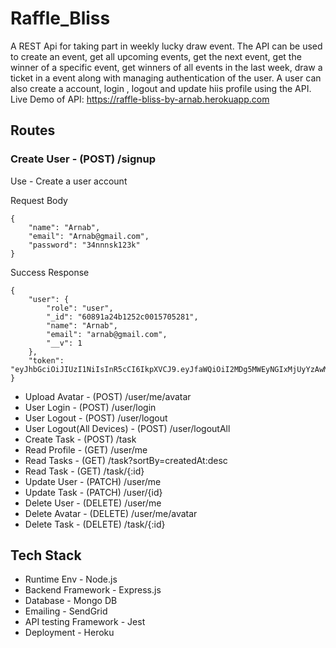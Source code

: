 # Raffle_Bliss
A REST Api for taking part in weekly lucky draw event. The API can be used to create an event, get all upcoming events, get the next event, get the winner of a specific event, get winners of all events in the last week, draw a ticket in a event along with managing authentication of the user. A user can also create a account, login , logout and update hiis profile using the API. 
Live Demo of API: https://raffle-bliss-by-arnab.herokuapp.com


## Routes

### Create User - (POST) /signup

Use - Create a user account

Request Body 
```
{
    "name": "Arnab",
    "email": "Arnab@gmail.com",
    "password": "34nnnsk123k"
}
```

Success Response
```
{
    "user": {
        "role": "user",
        "_id": "60891a24b1252c0015705281",
        "name": "Arnab",
        "email": "arnab@gmail.com",
        "__v": 1
    },
    "token": "eyJhbGciOiJIUzI1NiIsInR5cCI6IkpXVCJ9.eyJfaWQiOiI2MDg5MWEyNGIxMjUyYzAwMTU3MDUyODEiLCJpYXQiOjE2MTk1OTc4NjAsImV4cCI6MTYxOTYwMDg2MH0.VaJuIKutpUVIsmqaQksX8o2Pyp6kfmSd_4L8tn1EERU"
}
```
- Upload Avatar - (POST) /user/me/avatar
- User Login - (POST) /user/login 
- User Logout -  (POST) /user/logout
- User Logout(All Devices) - (POST) /user/logoutAll
- Create Task - (POST) /task
- Read Profile - (GET) /user/me
- Read Tasks - (GET) /task?sortBy=createdAt:desc
- Read Task - (GET) /task/{:id}
- Update User - (PATCH) /user/me
- Update Task -  (PATCH) /user/{id}
- Delete User - (DELETE) /user/me
- Delete Avatar - (DELETE) /user/me/avatar
- Delete Task - (DELETE) /task/{:id}

## Tech Stack
 - Runtime Env - Node.js
 - Backend Framework - Express.js 
 - Database - Mongo DB
 - Emailing - SendGrid
 - API testing Framework - Jest
 - Deployment - Heroku


